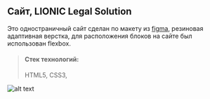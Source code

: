 ## Сайт, LIONIC Legal Solution

Это одностраничный сайт сделан по макету из [figma](https://www.figma.com/design/gXhAwx9HUyNDizb7zGo63Q/Lionic-(Copy)-(Community)?node-id=0-1&t=CGcxeBZaL5QlpOzp-0), резиновая адаптивная верстка, для расположения блоков на сайте был использован flexbox.

> #### Стек технологий:
> HTML5, CSS3,

![alt text](images/Lionic.webp)
